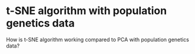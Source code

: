 # t-SNE algorithm with population genetics data
How is t-SNE algorithm working compared to PCA with population genetics data?
